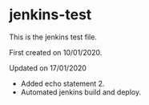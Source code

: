 # jenkins-test
This is the jenkins test file.

First created on 10/01/2020.

Updated on 17/01/2020 
  - Added echo statement 2. 
  - Automated jenkins build and deploy.

